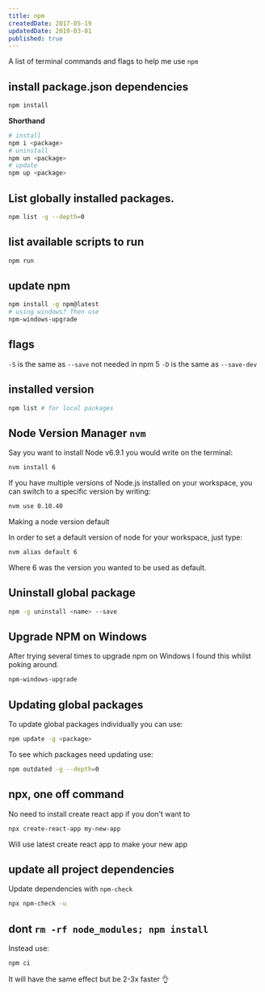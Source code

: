```yaml
---
title: npm
createdDate: 2017-05-19
updatedDate: 2019-03-01
published: true
---
```


A list of terminal commands and flags to help me use `npm`

## install package.json dependencies

```bash
npm install
```

**Shorthand**

```bash
# install
npm i <package>
# uninstall
npm un <package>
# update
npm up <package>
```

## List globally installed packages.

```bash
npm list -g --depth=0
```

## list available scripts to run

```bash
npm run
```

## update npm

```bash
npm install -g npm@latest
# using windows? Then use
npm-windows-upgrade
```

## flags

`-S` is the same as `--save` not needed in npm 5 `-D` is the same as
`--save-dev`

## installed version

```bash
npm list # for local packages
```

## Node Version Manager `nvm`

Say you want to install Node v6.9.1 you would write on the terminal:

```bash
nvm install 6
```

If you have multiple versions of Node.js installed on your workspace,
you can switch to a specific version by writing:

```bash
nvm use 0.10.40
```

Making a node version default

In order to set a default version of node for your workspace, just
type:

```bash
nvm alias default 6
```

Where 6 was the version you wanted to be used as default.

## Uninstall global package

```bash
npm -g uninstall <name> --save
```

## Upgrade NPM on Windows

After trying several times to upgrade npm on Windows I found this
whilst poking around.

```bash
npm-windows-upgrade
```

## Updating global packages

To update global packages individually you can use:

```bash
npm update -g <package>
```

To see which packages need updating use:

```bash
npm outdated -g --depth=0
```

## npx, one off command

No need to install create react app if you don't want to

```bash
npx create-react-app my-new-app
```

Will use latest create react app to make your new app

## update all project dependencies

Update dependencies with `npm-check`

```bash
npx npm-check -u
```

## dont `rm -rf node_modules; npm install`

Instead use:

```bash
npm ci
```

It will have the same effect but be 2-3x faster 👌
